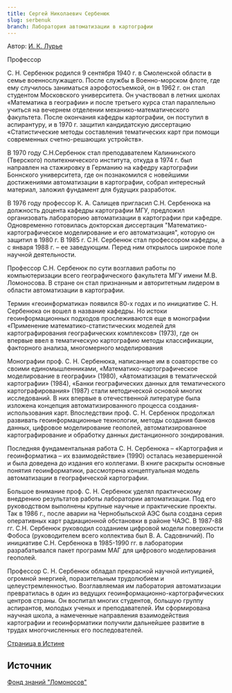 ```yaml
---
title: Сергей Николаевич Сербенюк
slug: serbenuk
branch: Лаборатория автоматизации в картографии
---
```


Автор: [И. К. Лурье](/people/lure)

Профессор

С. Н. Сербенюк родился 9 сентября 1940 г. в Смоленской области в семье военнослужащего. После службы в Военно-морском флоте, где ему случилось заниматься аэрофотосъемкой, он в 1962 г. он стал студентом Московского университета. Он участвовал в летних школах «Математика в географии» и после третьего курса стал параллельно учиться на вечернем отделении механико-математического факультета. После окончания кафедры картографии, он поступил в аспирантуру, и в 1970 г. защитил кандидатскую диссертацию «Статистические методы составления тематических карт при помощи современных счетно-решающих устройств».

В 1970 году С.Н.Сербенюк стал преподавателем Калининского (Тверского) политехнического института, откуда в 1974 г. был направлен на стажировку в Германию на кафедру картографии Боннского университета, где он познакомился с новейшими достижениями автоматизации в картографии, собрал интересный материал, заложил фундамент для будущих разработок.

В 1976 году профессор К. А. Салищев пригласил С.Н. Сербенюка на должность доцента кафедры картографии МГУ, предложил организовать лабораторию автоматизации в картографии при кафедре. Одновременно готовилась докторская диссертация "Математико-картографическое моделирование и его автоматизация", которую он защитил в 1980 г. В 1985 г. С.Н. Сербенюк стал профессором кафедры, а с января 1988 г. – ее заведующим. Перед ним открылось широкое поле научной деятельности.

Профессор С.Н. Сербенюк по сути возглавил работы по компьютеризации всего географического факультета МГУ имени М.В. Ломоносова. В стране он стал признанным и авторитетным лидером в области автоматизации в картографии.

Термин «геоинформатика» появился 80-х годах и по инициативе С. Н. Сербенюка он вошел в название кафедры. Но истоки геоинформационных подходов прослеживаются еще в монографии «Применение математико-статистических моделей для картографирования географических комплексов» (1973), где он впервые ввел в тематическую картографию методы классификации, факторного анализа, многомерного моделирования

Монографии проф. С. Н. Сербенюка, написанные им в соавторстве со своими единомышленниками, «Математико-картографическое моделирование в географии» (1980), «Автоматизация в тематической картографии» (1984), «Банки географических данных для тематического картографирования» (1987) стали методической основой многих исследований. В них впервые в отечественной литературе была изложена концепция автоматизированного процесса создания-использования карт. Впоследствии проф. С. Н. Сербенюк продолжал развивать геоинформационные технологии, методы создания банков данных, цифровое моделирование геополей, автоматизированное картографирование и обработку данных дистанционного зондирования.

Последняя фундаментальная работа С. Н. Сербенюка – «Картография и геоинформатика – их взаимодействие» (1990) осталась незавершенной и была доведена до издания его коллегами. В книге раскрыты основные понятия геоинформатики, рассмотрена концептуальная модель автоматизации в географической картографии.

Большое внимание проф. С. Н. Сербенюк уделял практическому внедрению результатов работы лаборатории автоматизации. Под его руководством выполнены крупные научные и практические проекты. Так в 1986 г., после аварии на Чернобыльской АЭС была создана серия оперативных карт радиационной обстановки в районе ЧАЭС. В 1987-88 гг. С.Н. Сербенюк руководил созданием цифровой модели поверхности Фобоса (руководителем всего коллектива был В. А. Садовничий). По инициативе С.Н. Сербенюка в 1985-1990 гг. в лаборатории разрабатывался пакет программ МАГ для цифрового моделирования геополей.

Профессор С. Н. Сербенюк обладал прекрасной научной интуицией, огромной энергией, поразительным трудолюбием и целеустремленностью. Возглавляемая им лаборатория автоматизации превратилась в один из ведущих геоинформационно-картографических центров страны. Он воспитал многих студентов, большую группу аспирантов, молодых ученых и преподавателей. Им сформирована научная школа, а намеченные направления взаимодействия картографии и геоинформатики получили дальнейшее развитие в трудах многочисленных его последователей.

[Страница в Истине](https://istina.msu.ru/workers/432349/)

## Источник

[Фонд знаний "Ломоносов"](http://www.lomonosov-fund.ru/enc/ru/encyclopedia:0142898:article)
